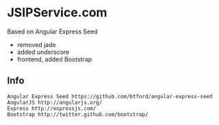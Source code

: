 # JSIPService.com

Based on Angular Express Seed
 - removed jade
 - added underscore
 - frontend, added Bootstrap

## Info

    Angular Express Seed https://github.com/btford/angular-express-seed
    AngularJS http://angularjs.org/
    Express http://expressjs.com/
    Bootstrap http://twitter.github.com/bootstrap/
